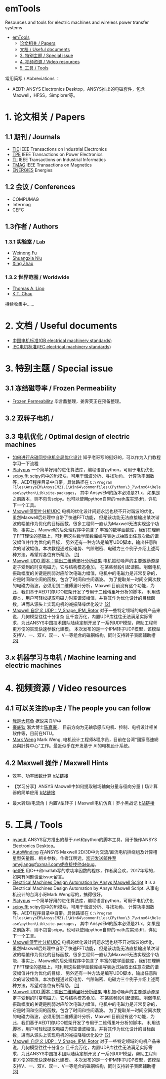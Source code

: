 # emTools

Resources and tools for electric machines and wireless power transfer systems
- [emTools](#emtools)
  - [论文相关 / Papers](#1---papers)
  - [文档 / Useful documents](#2---useful-documents)
  - [3. 特别主题 / Special issue](#3---special-issue)
  - [4. 视频资源 / Video resources](#4---video-resources)
  - [5. 工具 / Tools](#5---tools)


常用简写 / Abbreviations ：
- AEDT: ANSYS Electronics Desktop，ANSYS推出的电磁套件，包含Maxwell，HFSS，Simplorer等。


# 1. 论文相关 / Papers

## 1.1 期刊 / Journals

- [TIE](http://www.ieee-ies.org/pubs/transactions-on-industrial-electronics) IEEE Transactions on Industrial Electronics
- [TPE](https://ieeexplore.ieee.org/xpl/RecentIssue.jsp?punumber=63) IEEE Transactions on Power Electronics
- [TII](http://www.ieee-ies.org/pubs/transactions-on-industrial-informatics) IEEE Transactions on Industrial Informatics
- [TMAG](https://ieeexplore.ieee.org/xpl/RecentIssue.jsp?punumber=20) IEEE Transactions on Magnetics
- [ENERGIES](https://www.mdpi.com/journal/energies) Energies

## 1.2 会议 / Conferences

- COMPUMAG
- Intermag
- CEFC

## 1.3作者 / Authors

### 1.3.1 实验室 / Lab

- [Weinong Fu](https://scholar.google.com/citations?user=itDH2QIAAAAJ&hl=zh-CN&oi=sra)
- [Shuangxia Niu](https://scholar.google.com/citations?user=lIH-GZIAAAAJ&hl=zh-CN&oi=ao)
- [Xing Zhao](https://scholar.google.com/citations?user=CvpxdLgAAAAJ&hl=zh-CN&oi=sra)

### 1.3.2 世界范围 / Worldwide

- [Thomas A. Lipo](https://scholar.google.com/citations?user=tqHzsE0AAAAJ&hl=zh-CN&oi=ao)
- [K.T. Chau](https://scholar.google.com/citations?user=5wptXfQAAAAJ&hl=zh-CN)

持续收集中……

# 2. 文档 / Useful documents

- [中国电机标准(GB electrical machinery standards)](http://www.msckobe.com/links/electrical_machinery/gb.htm)
- [IEC电机标准(IEC electrical machinery standards)](http://www.msckobe.com/links/electrical_machinery/iec.htm)

# 3. 特别主题 / Special issue

## 3.1 冻结磁导率 / Frozen Permeability

- [Frozen Permeability](docs/FrozenPermeability) 毕言鼎整理，姜霁芙正在预备整理。

## 3.2 双转子电机 / 

## 3.3 电机优化 / Optimal design of electric machines

- [如何进行永磁同步电机全局优化设计](https://zhuanlan.zhihu.com/p/43476298) 知乎老哥写的挺好的，可以作为入门教程学习一下流程
- [Platypus](https://github.com/Project-Platypus/Platypus) 一个简单好用的进化算法库，编程语言python，可用于电机优化
- [scipy.fft](https://docs.scipy.org/doc/scipy/reference/tutorial/fft.html) scipy包中的fft模块，可用于谐波分析、寻找功角、
计算功率因数等。AEDT程序目录中自带。具体路径在
```C:\Program Files\AnsysEM\AnsysEM21.1\Win64\commonfiles\CPython\3_7\winx64\Release\python\Lib\site-packages```， 其中
AnsysEM的版本必须是21.x，如果是之前版本，则不包含scipy。也可以使用python自带的math库实现dft，详见下一个工具。
- [Maxwell傅里叶分析UDO](docs/Maxwell_FFT_UDO)  电机的优化设计问题永远也绕不开对谐波的优化，虽然Maxwell后处理中自带了快速FFT功能，
但是该功能无法直接输出某次谐波的幅值作为优化的目标函数，很多工程师一直认为Maxwell无法实现这个功能，事实上，Maxwell的后处理程序中包含了
丰富的数学函数库，我们在理解了FFT理论的基础上，可利用这些数学函数库编写表达式抽取出任意次数的谐波幅值并作为优化的目标，
另外还有一种方法是编写UDO脚本，输出任意阶次的谐波幅值。本次教程通过反电势、气隙磁密、电磁力三个例子介绍上述两种方法，希望对各位有所帮助。
[[1]](https://mp.weixin.qq.com/s/2TduEvN2K7TRVHnyYjFl1w)
- [Maxwell UDO 脚本：输出二维傅里叶分析结果](docs/FFT2D)  电机振动噪声的主要激励源是定子受到的时变电磁力，它与结构模态叠加，
在某些频段引起谐振。削弱电机振动幅度的关键是削弱对应阶次电磁力幅值，电机中的电磁力是非常复杂的，它是时间和空间的函数，包含了时间和空间谐波。
为了提取某一时间空间次数的电磁力谐波，必须用到二维傅里叶分析，Maxwell目前没有这个功能，为此，我们基于AEDT的UDO框架开发了专用于二维傅里叶分析的脚本。
利用该脚本，用户可轻松提取电磁力时空谐波幅值，并将其作为优化设计的目标函数，进而从源头上实现电机的减振降噪优化设计
[[2]](https://mp.weixin.qq.com/s/v7qDxoEzgOW3OOCqA1tnmg)
- [Maxwell 自定义 UDP：V_Shape_IPM_Rotor](docs/CustomizedVShapeRotor_UDP) 对于一些特定领域的电机产品来说，几何模型往往十分复杂 
且千变万化，内置UDP库往往无法满足实际需求，为此ANSYS中国技术团队陆续定制开发了一系列UDP模型，帮助工程师更方便的实现快速参数化建模。
本次发布的是一个IPM转子UDP模型，该模型支持V、一、双V、双一、V一等组合的磁钢结构，同时支持转子表面辅助槽
[[3]](https://mp.weixin.qq.com/s/VoS69h_77vRAndxsIJejzQ)

## 3.x 机器学习与电机 / Machine learning and electric machines

# 4. 视频资源 / Video resources

## 4.1 可以关注的up主 / The people you can follow

- [我是大鳄鱼](https://space.bilibili.com/37260118) 据说来自华中
- [豪底狄](https://space.bilibili.com/7132537/dynamic) 浙大博士[陈嘉豪](https://horychen.github.io)，
目前方向为无轴承感应电机、控制、电机设计相关软件等，目前在NTU。
- [Mark Weng](https://mark-weng.com) Mark Weng, 电机设计工程师&程序员，目前在台湾“國家高速網路與計算中心”工作。最近似乎在开发基于
AI的电机设计系统。

## 4.2 Maxwell 操作 / Maxwell Hints

- 效率、功率因数计算
  [b站链接](https://www.bilibili.com/video/BV1MZ4y1F7dv)

- 【学习分享】ANSYS Maxwell中如何提取磁场轴向分量与径向分量丨场计算器的简单应用
  [b站链接](https://www.bilibili.com/video/BV1c5411e7Yr)

- 最大转矩/电流角丨内置V型转子丨Maxwell电机仿真丨罗小黑战记
  [b站链接](https://www.bilibili.com/video/BV1yA411g7oK)

# 5. 工具 / Tools

- [pyaedt](https://github.com/pyansys/PyAEDT) ANSYS官方推出的基于.net和python的脚本工具，用于操作ANSYS Electronics Desktop。
- [AutoWinding](https://github.com/POLYU-EMLAB/AutoWinding) 在ANSYS Maxwell
  2D/3D中为交流/直流电机排绕组及计算槽星型矢量图、相关参数。作者江明远，欢迎发送邮件至nmyjiang@foxmail.com或直接找他debug。
- [getPF](https://github.com/POLYU-EMLAB/getPF) 用C++和matlab写的求功率因数的程序，作者吴会欢，2017年写的，如果有问题请至issue留言。
- [Electrical Machines Design Automation by Ansys Maxwell Script](https://github.com/MarkWengSTR/ansys-maxwell-EM-design-online)
  It is a Electrical Machines Design Automation by Ansys Maxwell Script. 从事电机设计的台湾小哥Mark Weng写的，搞得很好。
- [Platypus](https://github.com/Project-Platypus/Platypus) 一个简单好用的进化算法库，编程语言python，可用于电机优化
- [scipy.fft](https://docs.scipy.org/doc/scipy/reference/tutorial/fft.html) scipy包中的fft模块，可用于谐波分析、寻找功角、
计算功率因数等。AEDT程序目录中自带。具体路径在
```C:\Program Files\AnsysEM\AnsysEM21.1\Win64\commonfiles\CPython\3_7\winx64\Release\python\Lib\site-packages```， 其中
AnsysEM的版本必须是21.x，如果是之前版本，则不包含scipy。也可以使用python自带的math库实现dft，详见下一个工具。
- [Maxwell傅里叶分析UDO](docs/Maxwell_FFT_UDO)  电机的优化设计问题永远也绕不开对谐波的优化，虽然Maxwell后处理中自带了快速FFT功能，
但是该功能无法直接输出某次谐波的幅值作为优化的目标函数，很多工程师一直认为Maxwell无法实现这个功能，事实上，Maxwell的后处理程序中包含了
丰富的数学函数库，我们在理解了FFT理论的基础上，可利用这些数学函数库编写表达式抽取出任意次数的谐波幅值并作为优化的目标，
另外还有一种方法是编写UDO脚本，输出任意阶次的谐波幅值。本次教程通过反电势、气隙磁密、电磁力三个例子介绍上述两种方法，希望对各位有所帮助。
[[1]](https://mp.weixin.qq.com/s/2TduEvN2K7TRVHnyYjFl1w)
- [Maxwell UDO 脚本：输出二维傅里叶分析结果](docs/FFT2D)  电机振动噪声的主要激励源是定子受到的时变电磁力，它与结构模态叠加，
在某些频段引起谐振。削弱电机振动幅度的关键是削弱对应阶次电磁力幅值，电机中的电磁力是非常复杂的，它是时间和空间的函数，包含了时间和空间谐波。
为了提取某一时间空间次数的电磁力谐波，必须用到二维傅里叶分析，Maxwell目前没有这个功能，为此，我们基于AEDT的UDO框架开发了专用于二维傅里叶分析的脚本。
利用该脚本，用户可轻松提取电磁力时空谐波幅值，并将其作为优化设计的目标函数，进而从源头上实现电机的减振降噪优化设计
[[2]](https://mp.weixin.qq.com/s/v7qDxoEzgOW3OOCqA1tnmg)
- [Maxwell 自定义 UDP：V_Shape_IPM_Rotor](docs/CustomizedVShapeRotor_UDP) 对于一些特定领域的电机产品来说，几何模型往往十分复杂 
且千变万化，内置UDP库往往无法满足实际需求，为此ANSYS中国技术团队陆续定制开发了一系列UDP模型，帮助工程师更方便的实现快速参数化建模。
本次发布的是一个IPM转子UDP模型，该模型支持V、一、双V、双一、V一等组合的磁钢结构，同时支持转子表面辅助槽
[[3]](https://mp.weixin.qq.com/s/VoS69h_77vRAndxsIJejzQ)

